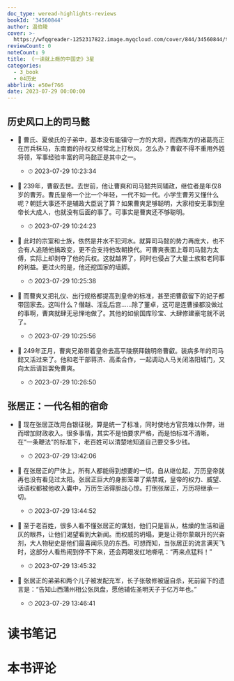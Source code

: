 ```yaml
---
doc_type: weread-highlights-reviews
bookId: '34560844'
author: 温伯陵
cover: >-
  https://wfqqreader-1252317822.image.myqcloud.com/cover/844/34560844/t7_34560844.jpg
reviewCount: 0
noteCount: 9
title: 《一读就上瘾的中国史》3星
categories:
  - 3_book
  - 04历史
abbrlink: e50ef766
date: 2023-07-29 00:00:00
---
```



## 历史风口上的司马懿


- 📌 曹氏、夏侯氏的子弟中，基本没有能镇守一方的大将，而西南方的诸葛亮正在厉兵秣马，东南面的孙权又经常北上打秋风，怎么办？曹叡不得不重用外姓将领，军事经验丰富的司马懿正是其中之一。 
    - ⏱ 2023-07-29 10:23:34 

- 📌 239年，曹叡去世。去世前，他让曹爽和司马懿共同辅政，继位者是年仅8岁的曹芳。曹氏皇帝一个比一个年轻，一代不如一代。小学生曹芳又懂什么呢？朝廷大事还不是辅政大臣说了算？如果曹爽足够聪明，大家相安无事到皇帝长大成人，也就没有后面的事了。可事实是曹爽还不够聪明。 
    - ⏱ 2023-07-29 10:24:23 

- 📌 此时的宗室和士族，依然是井水不犯河水。就算司马懿的势力再庞大，也不会有人追随他搞政变，更不会支持他改朝换代。可曹爽表面上尊司马懿为太傅，实际上却剥夺了他的兵权。这就越界了，同时也侵占了大量士族和老同事的利益。更过火的是，他还挖国家的墙脚。 
    - ⏱ 2023-07-29 10:25:38 

- 📌 而曹爽又把礼仪、出行规格都提高到皇帝的标准，甚至把曹叡留下的妃子都带回家去。这叫什么？僭越、淫乱后宫……除了董卓，这可是连曹操都没做过的事啊，曹爽就肆无忌惮地做了。其他的如偷国库珍宝、大肆修建豪宅就不说了。 
    - ⏱ 2023-07-29 10:25:56 

- 📌 249年正月，曹爽兄弟带着皇帝去高平陵祭拜魏明帝曹叡。装病多年的司马懿又活过来了。他和老干部蒋济、高柔合作，一起调动人马关闭洛阳城门，又向太后请旨罢免曹爽。 
    - ⏱ 2023-07-29 10:26:50 
## 张居正：一代名相的宿命


- 📌 现在张居正改用白银征税，算是统一了标准，同时使地方官员难以作弊，进而增加财政收入。很多事情，其实不是怕要求严格，而是怕标准不清晰。在“一条鞭法”的标准下，老百姓可以清楚地知道自己要交多少钱。 
    - ⏱ 2023-07-29 13:42:06 

- 📌 在张居正的尸体上，所有人都能得到想要的一切。自从继位起，万历皇帝就再也没有看见过太阳。张居正巨大的身影笼罩了紫禁城，皇帝的权力、威望、话语权都被他收入囊中，万历生活得胆战心惊。打倒张居正，万历将继承一切。 
    - ⏱ 2023-07-29 13:44:52 

- 📌 至于老百姓，很多人看不懂张居正的谋划，他们只是盲从，枯燥的生活和逼仄的眼界，让他们渴望看到大新闻。而权威的坍塌，更是让荷尔蒙飙升的兴奋剂，大人物秘史是他们最喜闻乐见的东西。可想而知，当张居正的流言满天飞时，这部分人看热闹到停不下来，还会两眼发红地嘶吼：“再来点猛料！” 
    - ⏱ 2023-07-29 13:45:32 

- 📌 张居正的弟弟和两个儿子被发配充军，长子张敬修被逼自杀，死前留下的遗言是：“告知山西蒲州相公张凤盘，愿他辅佐圣明天子于亿万年也。” 
    - ⏱ 2023-07-29 13:46:41 

# 读书笔记


# 本书评论
